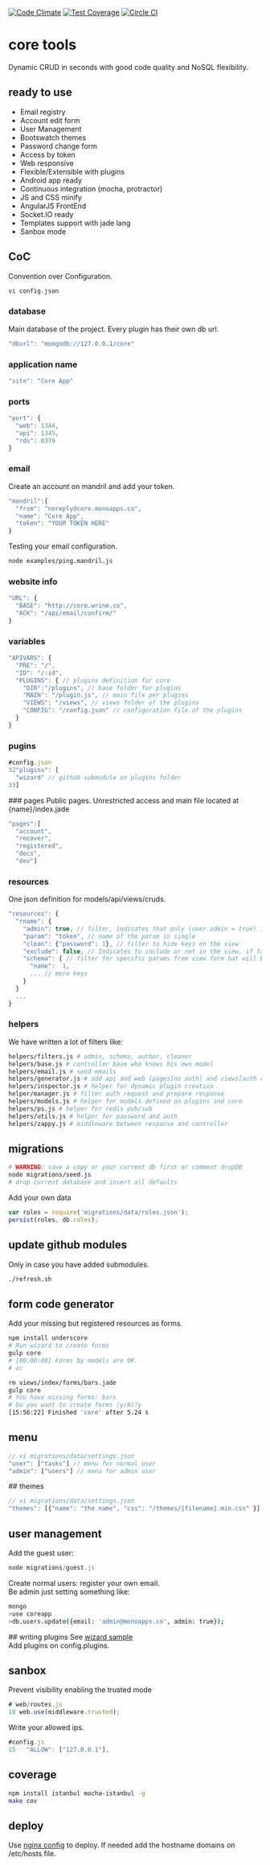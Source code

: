 [![Code Climate](https://codeclimate.com/github/MoNoApps/core/badges/gpa.svg)](https://codeclimate.com/github/MoNoApps/core)
[![Test Coverage](https://codeclimate.com/github/MoNoApps/core/badges/coverage.svg)](https://codeclimate.com/github/MoNoApps/core/coverage)
[![Circle CI](https://circleci.com/gh/MoNoApps/core.svg?style=svg)](https://circleci.com/gh/monoapps/core)

# core tools
Dynamic CRUD in seconds with good code quality and NoSQL flexibility.
## ready to use
- Email registry
- Account edit form
- User Management
- Bootswatch themes
- Password change form
- Access by token
- Web responsive
- Flexible/Extensible with plugins
- Android app ready
- Continuous integration (mocha, protractor)
- JS and CSS minify
- AngularJS FrontEnd
- Socket.IO ready
- Templates support with jade lang
- Sanbox mode

## CoC
Convention over Configuration.</br>
````sh
vi config.json
````
### database
Main database of the project. Every plugin has their own db url.
````js
"dburl": "mongodb://127.0.0.1/core"
````
### application name
````js
"site": "Core App"
````
### ports
````js
"port": {
  "web": 1344,
  "api": 1345,
  "rds": 6379
}
````
### email
Create an account on mandril and add your token.
````js
"mandril":{
  "from": "noreply@core.monoapps.co",
  "name": "Core App",
  "token": "YOUR TOKEN HERE"
}
````
Testing your email configuration.
`````sh
node examples/ping.mandril.js
`````
### website info
````js
"URL": {
  "BASE": "http://core.wrine.co",
  "ACK": "/api/email/confirm/"
}
````
### variables
````js
"APIVARS": {
  "PRE": "/",
  "ID": "/:id",
  "PLUGINS": { // plugins definition for core
    "DIR":"/plugins", // base folder for plugins
    "MAIN": "/plugin.js", // main file per plugins
    "VIEWS": "/views", // views folder of the plugins
    "CONFIG": "/config.json" // configuration file of the plugins
  }
}
````
### pugins

````js
#config.json
32"plugins": [
  "wizard" // github submodule on plugins folder
33]
````

### pages
Public pages. Unrestricted access and main file located at {name}/index.jade
````js
"pages":[
  "account",
  "recover",
  "registered",
  "docs",
  "dev"]
````
### resources
One json definition for models/api/views/cruds.
````js
"resources": {
  "rname": {
    "admin": true, // filter, indicates that only (user.admin = true) is able to access this info
    "param": "token", // name of the param in single
    "clean": {"password": 1}, // filter to hide keys on the view
    "exclude": false, // Indicates to include or not in the view, if false the model can be access but without api or web routes
    "schema": { // filter for specific params from view form hat will be accepted
      "name":  1,
      ... // more keys
    }
  }
  ...
}
````
### helpers
We have written a lot of filters like:
````sh
helpers/filters.js # admin, schema, author, cleaner
helpers/base.js # controller base who knows his own model
helpers/email.js # send emails
helpers/generator.js # add api and web (pages[no auth] and views[auth crud view])
helpers/inspector.js # helper for dynamic plugin creation
helper/manager.js # filter auth request and prepare response
helpers/models.js # helper for models defined on plugins and core
helpers/ps.js # helper for redis pub/sub
helpers/utils.js # helper for password and auth
helpers/zappy.js # middleware between response and controller
````

## migrations
`````sh
# WARNING: save a copy or your current db first or comment dropDB
node migrations/seed.js
# drop current database and insert all defaults
`````
Add your own data
````js
var roles = require('migrations/data/roles.json');
persist(roles, db.roles);
````

## update github modules
Only in case you have added submodules.
````sh
./refresh.sh
````

## form code generator
Add your missing but registered resources as forms.
````sh
npm install underscore
# Run wizard to create forms
gulp core
# [00:00:00] Forms by models are OK.
# or

rm views/index/forms/bars.jade
gulp core
# You have missing forms: bars
# Do you want to create forms (y/N)?y
[15:56:22] Finished 'core' after 5.24 s
````

## menu
````js
// vi migrations/data/settings.json
"user": ["tasks"] // menu for normal user
"admin": ["users"] // menu for admin user
````

## themes
````js
// vi migrations/data/settings.json
"themes": [{"name": "the name", "css": "/themes/{filename}.min.css" }]
````

## user management
Add the guest user:
````js
node migrations/guest.js
````
Create normal users: register your own email.</br>
Be admin just setting something like:
````sh
mongo
>use coreapp
>db.users.update({email: 'admin@monoapps.co', admin: true});
````

## writing plugins
See [wizard sample](https://github.com/MoNoApps/wizard)<br>
Add plugins on config.plugins.

## sanbox
Prevent visibility enabling the trusted mode

````js
# web/routes.js
18 web.use(middleware.trusted);
````
Write your allowed ips.
````js
#config.js
15   "ALLOW": ["127.0.0.1"],
````

## coverage
````sh
npm install istanbul mocha-istanbul -g
make cov
````

## deploy
Use [nginx config](core.conf) to deploy. If needed add the hostname domains on /etc/hosts file.
